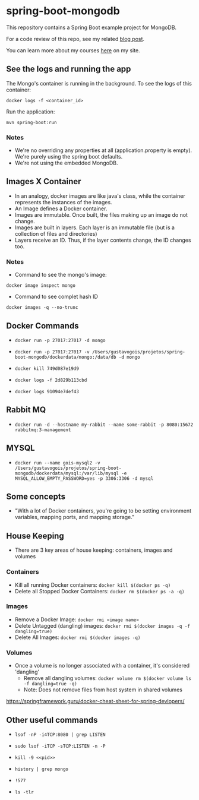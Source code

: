 # spring-boot-mongodb
This repository contains a Spring Boot example project for MongoDB.

For a code review of this repo, see my related [blog post](https://springframework.guru/3402-2/).

You can learn more about my courses [here](http://courses.springframework.guru/courses/) on my site.

## See the logs and running the app

The Mongo's container is running in the background. To see the logs of this container:

```
docker logs -f <container_id>
```

Run the application:

```mvn spring-boot:run```

### Notes

- We're no overriding any properties at all (application.property is empty). We're purely using the spring boot defaults. 
- We're not using the embedded MongoDB.

## Images X Container

- In an analogy, docker images are like java's class, while the container represents the instances of the images.
- An Image defines a Docker container.
- Images are immutable. Once built, the files making up an image do not change.
- Images are built in layers. Each layer is an immutable file (but is a collection of files and directories)
- Layers receive an ID. Thus, if the layer contents change, the ID changes too.

### Notes

- Command to see the mongo's image:

```
docker image inspect mongo
```

- Command to see complet hash ID

```
docker images -q --no-trunc
```

## Docker Commands

- ```docker run -p 27017:27017 -d mongo```

- ```docker run -p 27017:27017 -v /Users/gustavogois/projetos/spring-boot-mongodb/dockerdata/mongo:/data/db -d mongo```

- ```docker kill 749d087e19d9```

- ```docker logs -f 2d829b113cbd```
- ```docker logs 91094e7def43```

## Rabbit MQ

- ```docker run -d --hostname my-rabbit --name some-rabbit -p 8080:15672 rabbitmq:3-management```

## MYSQL

- ```docker run --name gois-mysql2 -v /Users/gustavogois/projetos/spring-boot-mongodb/dockerdata/mysql:/var/lib/mysql -e MYSQL_ALLOW_EMPTY_PASSWORD=yes -p 3306:3306 -d mysql```

## Some concepts

- "With a lot of Docker containers, you're going to be setting environment variables, mapping ports, and mapping storage."

## House Keeping

- There are 3 key areas of house keeping: containers, images and volumes

### Containers

- Kill all running Docker containers: ```docker kill $(docker ps -q)```
- Delete all Stopped Docker Containers: ```docker rm $(docker ps -a -q)```

### Images

- Remove a Docker Image: ```docker rmi <image name>```
- Delete Untagged (dangling) images: ```docker rmi $(docker images -q -f dangling=true)```
- Delete All Images: ```docker rmi $(docker images -q)```

### Volumes

- Once a volume is no longer associated with a container, it's considered 'dangling'
    - Remove all dangling volumes: ```docker volume rm $(docker volume ls -f dangling=true -q)```
    - Note: Does not remove files from host system in shared volumes

https://springframework.guru/docker-cheat-sheet-for-spring-devlopers/ 

## Other useful commands

- ```lsof -nP -i4TCP:8080 | grep LISTEN```
- ```sudo lsof -iTCP -sTCP:LISTEN -n -P```

- ```kill -9 <<pid>>```

- ```history | grep mongo```
- ```!577```

- ```ls -tlr```

